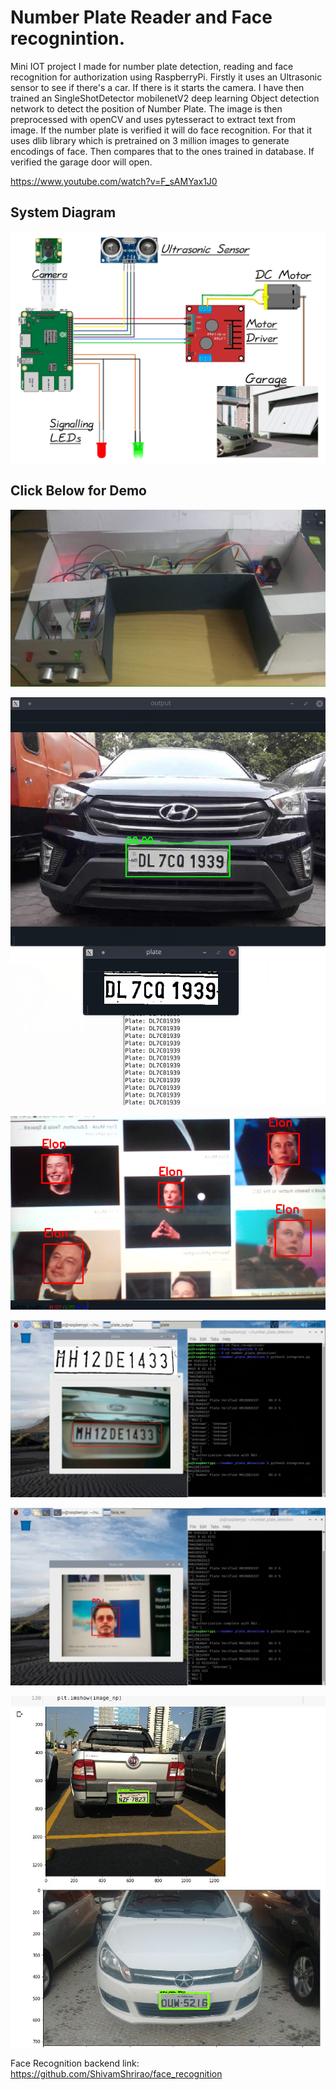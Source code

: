# Number Plate Reader and Face recognintion.

Mini IOT project I made for number plate detection, reading and face recognition for authorization using RaspberryPi. Firstly it uses an Ultrasonic sensor to see if there's a car. If there is it starts the camera. I have then trained an SingleShotDetector mobilenetV2 deep learning Object detection network to detect the position of Number Plate. The image is then preprocessed with openCV and uses pytesseract to extract text from image. If the number plate is verified it will do face recognition. For that it uses dlib library which is pretrained on 3 million images to generate encodings of face. Then compares that to the ones trained in database. If verified the garage door will open.

https://www.youtube.com/watch?v=F_sAMYax1J0

## System Diagram

![System Diagram](/diagram.png)

## Click Below for Demo

[![System Video](/project.jpeg)](https://www.youtube.com/watch?v=F_sAMYax1J0 "Click to watch video.")

![Plate Read](/num_plate_read.png)

![Face Recognition](/face_rec.png)

![Plate Read](/plate_sys.jpeg)

![Face Rec](/face_sys.jpeg)

![Plate detect](/plate_detect.jpeg)

Face Recognition backend link: https://github.com/ShivamShrirao/face_recognition